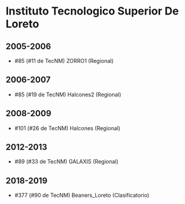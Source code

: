 # Instituto Tecnologico Superior De Loreto

## 2005-2006

- #85 (#11 de TecNM) ZORRO1 (Regional)

## 2006-2007

- #85 (#19 de TecNM) Halcones2 (Regional)

## 2008-2009

- #101 (#26 de TecNM) Halcones (Regional)

## 2012-2013

- #89 (#33 de TecNM) GALAXIS (Regional)

## 2018-2019

- #377 (#90 de TecNM) Beaners_Loreto (Clasificatorio)


